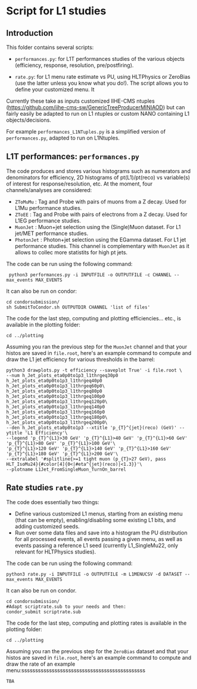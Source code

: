 # Script for L1 studies 

## Introduction 

This folder contains several scripts: 

- ```performances.py```: for L1T performances studies of the various objects (efficiency, response, resolution, pre/postfiring). 

- ```rate.py```: for L1 menu rate estimate vs PU, using HLTPhysics or ZeroBias (use the latter unless you know what you do!). The script allows you to define your customized menu. It 

Currently these take as inputs customized IIHE-CMS ntuples (https://github.com/iihe-cms-sw/GenericTreeProducerMINIAOD) but can fairly easily be adapted to run on L1 ntuples or custom NANO containing L1 objects/decisions. 

For example ```performances_L1NTuples.py``` is a simplified version of ```performances.py```, adapted to run on L1Ntuples.  




## L1T performances:  ```performances.py``` 
The code produces and stores various histograms such as numerators and denominators for efficiency, 2D histograms of pt(L1)/pt(reco) vs variable(s) of interest for response/resolution, etc. At the moment, four channels/analyses are considered: 
- ```ZToMuMu``` : Tag and Probe with pairs of muons from a Z decay. Used for L1Mu performance studies. 
- ```ZToEE``` : Tag and Probe with pairs of electrons from a Z decay. Used for L1EG performance studies. 
- ```MuonJet``` : Muon+jet selection using the (Single)Muon dataset. For L1 jet/MET performance studies.
- ```PhotonJet``` : Photon+jet selection using the EGamma dataset. For L1 jet performance studies. This channel is complementary with ```MuonJet``` as it allows to collec more statistits for high pt jets. 

The code can be run using the following command: 

``` python3 performances.py -i INPUTFILE -o OUTPUTFILE -c CHANNEL --max_events MAX_EVENTS```
 
It can also be run on condor:

```
cd condorsubmission/
sh SubmitToCondor.sh OUTPUTDIR CHANNEL 'list of files'
```

The code for the last step, computing and plotting efficiencies... etc., is available in the plotting folder: 

```
cd ../plotting
```
Assuming you ran the previous step for the ```MuonJet``` channel and that your histos are saved in ```file.root```, here's an example command to compute and draw the L1 jet efficiency for various thresholds in the barrel:
```
python3 drawplots.py -t efficiency --saveplot True' -i file.root \
--num h_Jet_plots_eta0p0to1p3_l1thrgeq30p0 h_Jet_plots_eta0p0to1p3_l1thrgeq40p0 h_Jet_plots_eta0p0to1p3_l1thrgeq60p0\
h_Jet_plots_eta0p0to1p3_l1thrgeq80p0 h_Jet_plots_eta0p0to1p3_l1thrgeq100p0 h_Jet_plots_eta0p0to1p3_l1thrgeq120p0\ 
h_Jet_plots_eta0p0to1p3_l1thrgeq140p0 h_Jet_plots_eta0p0to1p3_l1thrgeq160p0 h_Jet_plots_eta0p0to1p3_l1thrgeq180p0\
h_Jet_plots_eta0p0to1p3_l1thrgeq200p0\
--den h_Jet_plots_eta0p0to1p3 --xtitle 'p_{T}^{jet}(reco) (GeV)' --ytitle 'L1 Efficiency'\
--legend 'p_{T}^{L1}>30 GeV' 'p_{T}^{L1}>40 GeV' 'p_{T}^{L1}>60 GeV' 'p_{T}^{L1}>80 GeV' 'p_{T}^{L1}>100 GeV'\
'p_{T}^{L1}>120 GeV' 'p_{T}^{L1}>140 GeV' 'p_{T}^{L1}>160 GeV' 'p_{T}^{L1}>180 GeV' 'p_{T}^{L1}>200 GeV'\
--extralabel '#splitline{>=1 tight muon (p_{T}>27 GeV), pass HLT_IsoMu24}{#color[4]{0<|#eta^{jet}(reco)|<1.3}}'\
--plotname L1Jet_FromSingleMuon_TurnOn_barrel
```
 

## Rate studies  ```rate.py``` 
The code does essentially two things: 
- Define various customized L1 menus, starting from an existing menu (that can be empty), enabling/disabling some existing L1 bits, and adding customized seeds. 
- Run over some data files and save into a histogram the PU distribution for all processed events, all events passing a given menu, as well as events passing a reference L1 seed (currently L1_SingleMu22, only relevant for HLTPhysics studies).  


The code can be run using the following command: 

```python3 rate.py -i INPUTFILE -o OUTPUTFILE -m L1MENUCSV -d DATASET --max_events MAX_EVENTS```
 
It can also be run on condor. 

```
cd condorsubmission/
#Adapt scriptrate.sub to your needs and then: 
condor_submit scriptrate.sub 
```

The code for the last step, computing and plotting rates is available in the plotting folder: 

```
cd ../plotting
```
Assuming you ran the previous step for the ```ZeroBias``` dataset and that your histos are saved in ```file.root```, here's an example command to compute and draw the rate of an example menu:sssssssssssssssssssssssssssssssssssssssssssss
```
TBA
```

